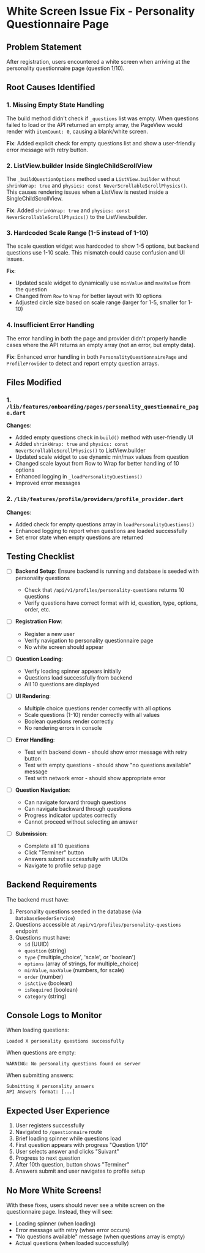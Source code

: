 # White Screen Issue Fix - Personality Questionnaire Page

## Problem Statement
After registration, users encountered a white screen when arriving at the personality questionnaire page (question 1/10).

## Root Causes Identified

### 1. **Missing Empty State Handling**
The build method didn't check if `_questions` list was empty. When questions failed to load or the API returned an empty array, the PageView would render with `itemCount: 0`, causing a blank/white screen.

**Fix**: Added explicit check for empty questions list and show a user-friendly error message with retry button.

### 2. **ListView.builder Inside SingleChildScrollView**
The `_buildQuestionOptions` method used a `ListView.builder` without `shrinkWrap: true` and `physics: const NeverScrollableScrollPhysics()`. This causes rendering issues when a ListView is nested inside a SingleChildScrollView.

**Fix**: Added `shrinkWrap: true` and `physics: const NeverScrollableScrollPhysics()` to the ListView.builder.

### 3. **Hardcoded Scale Range (1-5 instead of 1-10)**
The scale question widget was hardcoded to show 1-5 options, but backend questions use 1-10 scale. This mismatch could cause confusion and UI issues.

**Fix**: 
- Updated scale widget to dynamically use `minValue` and `maxValue` from the question
- Changed from `Row` to `Wrap` for better layout with 10 options
- Adjusted circle size based on scale range (larger for 1-5, smaller for 1-10)

### 4. **Insufficient Error Handling**
The error handling in both the page and provider didn't properly handle cases where the API returns an empty array (not an error, but empty data).

**Fix**: Enhanced error handling in both `PersonalityQuestionnairePage` and `ProfileProvider` to detect and report empty question arrays.

## Files Modified

### 1. `/lib/features/onboarding/pages/personality_questionnaire_page.dart`

**Changes**:
- Added empty questions check in `build()` method with user-friendly UI
- Added `shrinkWrap: true` and `physics: const NeverScrollableScrollPhysics()` to ListView.builder
- Updated scale widget to use dynamic min/max values from question
- Changed scale layout from Row to Wrap for better handling of 10 options
- Enhanced logging in `_loadPersonalityQuestions()`
- Improved error messages

### 2. `/lib/features/profile/providers/profile_provider.dart`

**Changes**:
- Added check for empty questions array in `loadPersonalityQuestions()`
- Enhanced logging to report when questions are loaded successfully
- Set error state when empty questions are returned

## Testing Checklist

- [ ] **Backend Setup**: Ensure backend is running and database is seeded with personality questions
  - Check that `/api/v1/profiles/personality-questions` returns 10 questions
  - Verify questions have correct format with id, question, type, options, order, etc.

- [ ] **Registration Flow**: 
  - Register a new user
  - Verify navigation to personality questionnaire page
  - No white screen should appear

- [ ] **Question Loading**:
  - Verify loading spinner appears initially
  - Questions load successfully from backend
  - All 10 questions are displayed

- [ ] **UI Rendering**:
  - Multiple choice questions render correctly with all options
  - Scale questions (1-10) render correctly with all values
  - Boolean questions render correctly
  - No rendering errors in console

- [ ] **Error Handling**:
  - Test with backend down - should show error message with retry button
  - Test with empty questions - should show "no questions available" message
  - Test with network error - should show appropriate error

- [ ] **Question Navigation**:
  - Can navigate forward through questions
  - Can navigate backward through questions
  - Progress indicator updates correctly
  - Cannot proceed without selecting an answer

- [ ] **Submission**:
  - Complete all 10 questions
  - Click "Terminer" button
  - Answers submit successfully with UUIDs
  - Navigate to profile setup page

## Backend Requirements

The backend must have:
1. Personality questions seeded in the database (via `DatabaseSeederService`)
2. Questions accessible at `/api/v1/profiles/personality-questions` endpoint
3. Questions must have:
   - `id` (UUID)
   - `question` (string)
   - `type` ('multiple_choice', 'scale', or 'boolean')
   - `options` (array of strings, for multiple_choice)
   - `minValue`, `maxValue` (numbers, for scale)
   - `order` (number)
   - `isActive` (boolean)
   - `isRequired` (boolean)
   - `category` (string)

## Console Logs to Monitor

When loading questions:
```
Loaded X personality questions successfully
```

When questions are empty:
```
WARNING: No personality questions found on server
```

When submitting answers:
```
Submitting X personality answers
API Answers format: [...]
```

## Expected User Experience

1. User registers successfully
2. Navigated to `/questionnaire` route
3. Brief loading spinner while questions load
4. First question appears with progress "Question 1/10"
5. User selects answer and clicks "Suivant"
6. Progress to next question
7. After 10th question, button shows "Terminer"
8. Answers submit and user navigates to profile setup

## No More White Screens!

With these fixes, users should never see a white screen on the questionnaire page. Instead, they will see:
- Loading spinner (when loading)
- Error message with retry (when error occurs)
- "No questions available" message (when questions array is empty)
- Actual questions (when loaded successfully)

